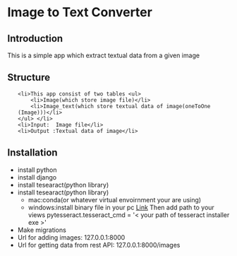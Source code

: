 
<h1>Image to Text Converter</h1>


<h2>Introduction</h2>
<p>This is a simple app which extract textual data from a given image</p>

<h2>Structure</h2>
<ul>
    
    <li>This app consist of two tables <ul>
        <li>Image(which store image file)</li>
        <li>Image_text(which store textual data of image(oneToOne (Image)))</li>
    </ul> </li>
    <li>Input:  Image file</li>
    <li>Output :Textual data of image</li>
</ul>

<h2>Installation</h2>
<ul>
    <li>install python</li>
    <li>install django</li>
    <li>install tesearact(python library)
    <li>install tesearact(python library)
        <ul>
            <li>mac:conda(or whatever virtual envoirnment your are using)</li>
            <li>windows:install binary file in your pc <a href="https://github.com/UB-Mannheim/tesseract/wiki">Link</a> Then add path to your views pytesseract.tesseract_cmd = '< your path of tesseract installer exe >'</li>
        </ul>
    </li>
    <li>Make migrations</li>
    <li>Url for adding images: 127.0.0.1:8000</li>
    <li>Url for getting  data from rest API: 127.0.0.1:8000/images</li>
</ul>

